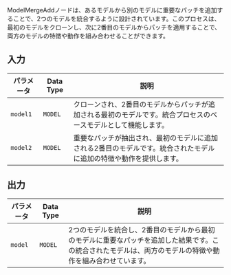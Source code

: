 
ModelMergeAddノードは、あるモデルから別のモデルに重要なパッチを追加することで、2つのモデルを統合するように設計されています。このプロセスは、最初のモデルをクローンし、次に2番目のモデルからパッチを適用することで、両方のモデルの特徴や動作を組み合わせることができます。

## 入力

| パラメータ | Data Type | 説明 |
|-----------|-------------|-------------|
| `model1`  | `MODEL`     | クローンされ、2番目のモデルからパッチが追加される最初のモデルです。統合プロセスのベースモデルとして機能します。 |
| `model2`  | `MODEL`     | 重要なパッチが抽出され、最初のモデルに追加される2番目のモデルです。統合されたモデルに追加の特徴や動作を提供します。 |

## 出力

| パラメータ | Data Type | 説明 |
|-----------|-------------|-------------|
| `model`   | `MODEL`     | 2つのモデルを統合し、2番目のモデルから最初のモデルに重要なパッチを追加した結果です。この統合されたモデルは、両方のモデルの特徴や動作を組み合わせています。 |
